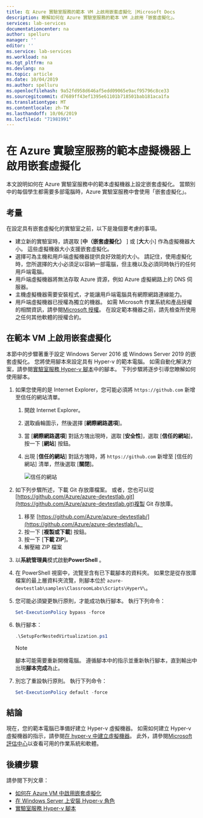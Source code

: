 ```yaml
---
title: 在 Azure 實驗室服務的範本 VM 上啟用嵌套虛擬化 |Microsoft Docs
description: 瞭解如何在 Azure 實驗室服務的範本 VM 上啟用「嵌套虛擬化」。
services: lab-services
documentationcenter: na
author: spelluru
manager: ''
editor: ''
ms.service: lab-services
ms.workload: na
ms.tgt_pltfrm: na
ms.devlang: na
ms.topic: article
ms.date: 10/04/2019
ms.author: spelluru
ms.openlocfilehash: 9a52fd958d646af5edd09065e9acf95796c8ce33
ms.sourcegitcommit: d7689ff43ef1395e61101b718501bab181aca1fa
ms.translationtype: MT
ms.contentlocale: zh-TW
ms.lasthandoff: 10/06/2019
ms.locfileid: "71981991"
---
```

# <a name="enable-nested-virtualization-on-a-template-virtual-machine-in-azure-lab-services"></a>在 Azure 實驗室服務的範本虛擬機器上啟用嵌套虛擬化
本文說明如何在 Azure 實驗室服務中的範本虛擬機器上設定嵌套虛擬化。 當類別中的每個學生都需要多部電腦時，Azure 實驗室服務中會使用「嵌套虛擬化」。
 
## <a name="considerations"></a>考量
在設定具有嵌套虛擬化的實驗室之前，以下是幾個要考慮的事項。

- 建立新的實驗室時，請選取 [**中（嵌套虛擬化）** ] 或 [**大**大小] 作為虛擬機器大小。 這些虛擬機器大小支援嵌套虛擬化。 
- 選擇可為主機和用戶端虛擬機器提供良好效能的大小。  請記住，使用虛擬化時，您所選擇的大小必須足以容納一部電腦，但主機以及必須同時執行的任何用戶端電腦。
- 用戶端虛擬機器將無法存取 Azure 資源，例如 Azure 虛擬網路上的 DNS 伺服器。
- 主機虛擬機器需要安裝程式，才能讓用戶端電腦具有網際網路連線能力。 
- 用戶端虛擬機器已授權為獨立的機器。 如需 Microsoft 作業系統和產品授權的相關資訊，請參閱[Microsoft 授權](https://www.microsoft.com/licensing/default)。 在設定範本機器之前，請先檢查所使用之任何其他軟體的授權合約。

## <a name="enable-nested-virtualization-on-a-template-vm"></a>在範本 VM 上啟用嵌套虛擬化
本節中的步驟著重于設定 Windows Server 2016 或 Windows Server 2019 的嵌套虛擬化。 您將使用腳本來設定具有 Hyper-v 的範本電腦。 如需自動化解決方案，請參閱[實驗室服務 Hyper-v 腳本](https://github.com/Azure/azure-devtestlab/tree/master/samples/ClassroomLabs/Scripts/HyperV)中的腳本。 下列步驟將逐步引導您瞭解如何使用腳本。

1. 如果您使用的是 Internet Explorer，您可能必須將 `https://github.com` 新增至信任的網站清單。 
    1. 開啟 Internet Explorer。
    1. 選取齒輪圖示，然後選擇 [**網際網路選項**]。  
    1. 當 [**網際網路選項**] 對話方塊出現時，選取 [**安全性**]，選取 [**信任的網站**]，按一下 [**網站**] 按鈕。
    1. 出現 [**信任的網站**] 對話方塊時，將 `https://github.com` 新增至 [信任的網站] 清單，然後選取 [**關閉**]。

        ![信任的網站](../media/how-to-enable-nested-virtualization-template-vm/trusted-sites-dialog.png)
1.  如下列步驟所述，下載 Git 存放庫檔案。  或者，您也可以從[https://github.com/Azure/azure-devtestlab.git](https://github.com/Azure/azure-devtestlab.git)複製 Git 存放庫。 
    1. 移至 [https://github.com/Azure/azure-devtestlab/](https://github.com/Azure/azure-devtestlab/)。
    1. 按一下 [**複製或下載**] 按鈕。
    1. 按一下 [**下載 ZIP**]。
    1. 解壓縮 ZIP 檔案
1. 以**系統管理員**模式啟動**PowerShell** 。
1. 在 PowerShell 視窗中，流覽至含有已下載腳本的資料夾。 如果您是從存放庫檔案的最上層資料夾流覽，則腳本位於 `azure-devtestlab\samples\ClassroomLabs\Scripts\HyperV\`。
1. 您可能必須變更執行原則，才能成功執行腳本。 執行下列命令：
    
    ```powershell
    Set-ExecutionPolicy bypass -force 
    ```
1. 執行腳本：
    
    ```powershell
    .\SetupForNestedVirtualization.ps1
    ```

    > [!NOTE]
    > 腳本可能需要重新開機電腦。 遵循腳本中的指示並重新執行腳本，直到輸出中出現**腳本完成**為止。
1. 別忘了重設執行原則。 執行下列命令： 

    ```powershell
    Set-ExecutionPolicy default -force
    ```

## <a name="conclusion"></a>結論
現在，您的範本電腦已準備好建立 Hyper-v 虛擬機器。 如需如何建立 Hyper-v 虛擬機器的指示，請參閱[在 hyper-v 中建立虛擬機器](/windows-server/virtualization/hyper-v/get-started/create-a-virtual-machine-in-hyper-v)。 此外，請參閱[Microsoft 評估中心](https://www.microsoft.com/evalcenter/)以查看可用的作業系統和軟體。  

## <a name="next-steps"></a>後續步驟 
請參閱下列文章：

- [如何在 Azure VM 中啟用嵌套虛擬化](../../virtual-machines/windows/nested-virtualization.md) 
- [在 Windows Server 上安裝 Hyper-v 角色](/windows-server/virtualization/hyper-v/get-started/install-the-hyper-v-role-on-windows-server)
- [實驗室服務 Hyper-v 腳本](https://github.com/Azure/azure-devtestlab/tree/master/samples/ClassroomLabs/Scripts/HyperV)
